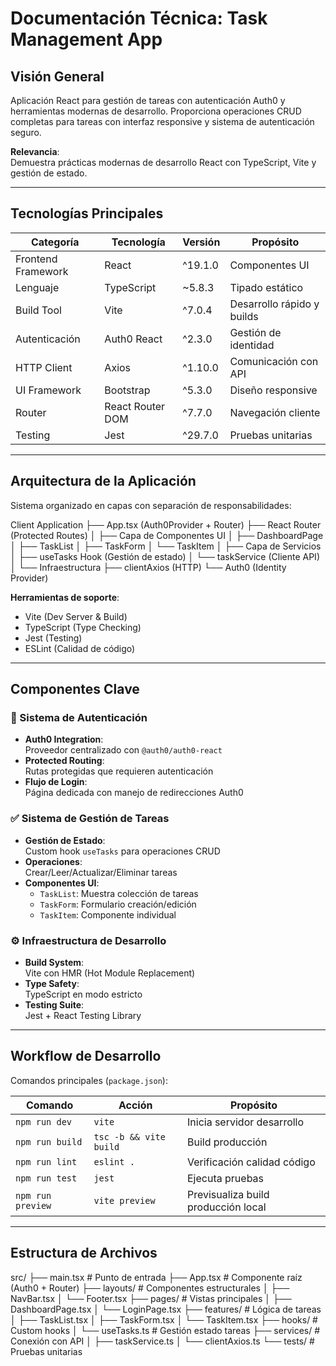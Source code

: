 # Documentación Técnica: Task Management App

## Visión General
Aplicación React para gestión de tareas con autenticación Auth0 y herramientas modernas de desarrollo. Proporciona operaciones CRUD completas para tareas con interfaz responsive y sistema de autenticación seguro.

**Relevancia**:  
Demuestra prácticas modernas de desarrollo React con TypeScript, Vite y gestión de estado.

---
## Tecnologías Principales
| Categoría           | Tecnología          | Versión    | Propósito                                  |
|---------------------|---------------------|------------|--------------------------------------------|
| Frontend Framework  | React               | ^19.1.0    | Componentes UI                             |
| Lenguaje            | TypeScript          | ~5.8.3     | Tipado estático                            |
| Build Tool          | Vite                | ^7.0.4     | Desarrollo rápido y builds                 |
| Autenticación       | Auth0 React         | ^2.3.0     | Gestión de identidad                       |
| HTTP Client         | Axios               | ^1.10.0    | Comunicación con API                       |
| UI Framework        | Bootstrap           | ^5.3.0     | Diseño responsive                          |
| Router              | React Router DOM    | ^7.7.0     | Navegación cliente                         |
| Testing             | Jest                | ^29.7.0    | Pruebas unitarias                          |

---
## Arquitectura de la Aplicación
Sistema organizado en capas con separación de responsabilidades:

Client Application
├── App.tsx (Auth0Provider + Router)
├── React Router (Protected Routes)
│
├── Capa de Componentes UI
│ ├── DashboardPage
│ ├── TaskList
│ ├── TaskForm
│ └── TaskItem
│
├── Capa de Servicios
│ ├── useTasks Hook (Gestión de estado)
│ └── taskService (Cliente API)
│
└── Infraestructura
├── clientAxios (HTTP)
└── Auth0 (Identity Provider)


**Herramientas de soporte**:  
- Vite (Dev Server & Build)
- TypeScript (Type Checking)
- Jest (Testing)
- ESLint (Calidad de código)

---
## Componentes Clave

### 🔐 Sistema de Autenticación
- **Auth0 Integration**:  
  Proveedor centralizado con `@auth0/auth0-react`
- **Protected Routing**:  
  Rutas protegidas que requieren autenticación
- **Flujo de Login**:  
  Página dedicada con manejo de redirecciones Auth0

### ✅ Sistema de Gestión de Tareas
- **Gestión de Estado**:  
  Custom hook `useTasks` para operaciones CRUD
- **Operaciones**:  
  Crear/Leer/Actualizar/Eliminar tareas
- **Componentes UI**:  
  - `TaskList`: Muestra colección de tareas
  - `TaskForm`: Formulario creación/edición
  - `TaskItem`: Componente individual

### ⚙️ Infraestructura de Desarrollo
- **Build System**:  
  Vite con HMR (Hot Module Replacement)
- **Type Safety**:  
  TypeScript en modo estricto
- **Testing Suite**:  
  Jest + React Testing Library

---
## Workflow de Desarrollo
Comandos principales (`package.json`):

| Comando         | Acción                          | Propósito                              |
|-----------------|---------------------------------|----------------------------------------|
| `npm run dev`   | `vite`                          | Inicia servidor desarrollo             |
| `npm run build` | `tsc -b && vite build`          | Build producción                      |
| `npm run lint`  | `eslint .`                      | Verificación calidad código           |
| `npm run test`  | `jest`                          | Ejecuta pruebas                       |
| `npm run preview` | `vite preview`                | Previsualiza build producción local   |

---
## Estructura de Archivos



src/
├── main.tsx # Punto de entrada
├── App.tsx # Componente raíz (Auth0 + Router)
├── layouts/ # Componentes estructurales
│ ├── NavBar.tsx
│ └── Footer.tsx
├── pages/ # Vistas principales
│ ├── DashboardPage.tsx
│ └── LoginPage.tsx
├── features/ # Lógica de tareas
│ ├── TaskList.tsx
│ ├── TaskForm.tsx
│ └── TaskItem.tsx
├── hooks/ # Custom hooks
│ └── useTasks.ts # Gestión estado tareas
├── services/ # Conexión con API
│ ├── taskService.ts
│ └── clientAxios.ts
└── tests/ # Pruebas unitarias
